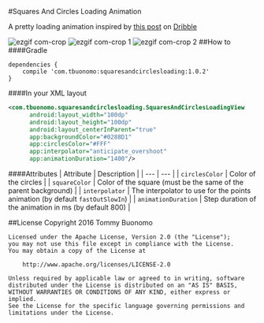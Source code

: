 #Squares And Circles Loading Animation

A pretty loading animation inspired by [this post](https://dribbble.com/shots/2924374-Square-Circles) on [Dribble](https://dribbble.com)

![ezgif com-crop](https://cloud.githubusercontent.com/assets/15737675/18036093/2aa2463e-6d63-11e6-8c07-d95fd147fcef.gif) ![ezgif com-crop 1](https://cloud.githubusercontent.com/assets/15737675/18036129/d8324bfa-6d63-11e6-947c-9971ea62c1b6.gif)
![ezgif com-crop 2](https://cloud.githubusercontent.com/assets/15737675/18036200/d72c3f62-6d64-11e6-9f4e-103912eca3f6.gif)
##How to
####Gradle
```Gradle
dependencies {
    compile 'com.tbuonomo:squaresandcirclesloading:1.0.2'
}
```
####In your XML layout
```Xml
<com.tbuonomo.squaresandcirclesloading.SquaresAndCirclesLoadingView
      android:layout_width="100dp"
      android:layout_height="100dp"
      android:layout_centerInParent="true"
      app:backgroundColor="#0288D1"
      app:circlesColor="#FFF"
      app:interpolator="anticipate_overshoot"
      app:animationDuration="1400"/>
```
####Attributes
| Attribute | Description |
| --- | --- |
| `circlesColor` | Color of the circles |
| `squareColor` | Color of the square (must be the same of the parent background)  |
| `interpolator` | The interpolator to use for the points animation (by default `fastOutSlowIn`) |
| `animationDuration` | Step duration of the animation in ms (by default 800) |

##License
    Copyright 2016 Tommy Buonomo
    
    Licensed under the Apache License, Version 2.0 (the "License");
    you may not use this file except in compliance with the License.
    You may obtain a copy of the License at
    
        http://www.apache.org/licenses/LICENSE-2.0
    
    Unless required by applicable law or agreed to in writing, software
    distributed under the License is distributed on an "AS IS" BASIS,
    WITHOUT WARRANTIES OR CONDITIONS OF ANY KIND, either express or implied.
    See the License for the specific language governing permissions and
    limitations under the License.

